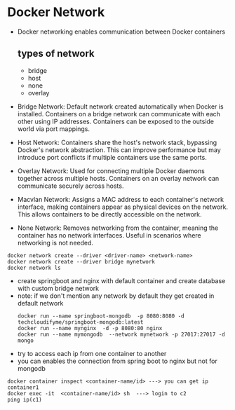 # Docker Network
- Docker networking enables communication between Docker containers
  ## types of network
  - bridge
  - host
  - none
  - overlay
 
- Bridge Network: Default network created automatically when Docker is installed. Containers on a bridge network can communicate with each other using IP addresses. Containers can be exposed to the outside world via port mappings.

- Host Network: Containers share the host's network stack, bypassing Docker's network abstraction. This can improve performance but may introduce port conflicts if multiple containers use the same ports.

- Overlay Network: Used for connecting multiple Docker daemons together across multiple hosts. Containers on an overlay network can communicate securely across hosts.

- Macvlan Network: Assigns a MAC address to each container's network interface, making containers appear as physical devices on the network. This allows containers to be directly accessible on the network.

- None Network: Removes networking from the container, meaning the container has no network interfaces. Useful in scenarios where networking is not needed.
```
docker network create --driver <driver-name> <network-name>
docker network create --driver bridge mynetwork
docker network ls
```
- create springboot and nginx with default container and create database with custom bridge network
- note: if we don't mention any network by default they get created in default network
  ```
  docker run --name springboot-mongodb  -p 8080:8080 -d techcloudifyme/springboot-mongodb:latest
  docker run --name mynginx  -d -p 8080:80 nginx
  docker run --name mymongodb  --network mynetwork -p 27017:27017 -d mongo
  ```
 - try to access each ip from one container to another
 - you can enables the connection from spring boot to nginx but not for mongodb
```
docker container inspect <container-name/id> ---> you can get ip container1
docker exec -it  <container-name/id> sh  ---> login to c2
ping ip(c1)
```



  
